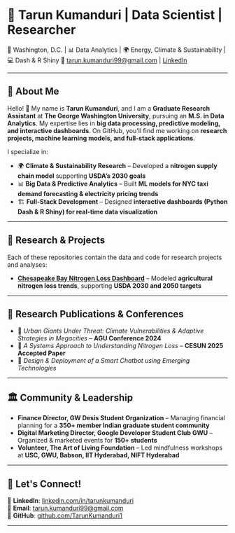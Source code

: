 # 🚀 Tarun Kumanduri | Data Scientist | Researcher

📍 Washington, D.C. | 📊 Data Analytics | 🌍 Energy, Climate & Sustainability | 💻 Dash & R Shiny 
📧 tarun.kumanduri99@gmail.com | [LinkedIn](https://www.linkedin.com/in/tarunkumanduri)

---

## 👋 About Me  
Hello! 👋 My name is **Tarun Kumanduri**, and I am a **Graduate Research Assistant** at **The George Washington University**, pursuing an **M.S. in Data Analytics**. My expertise lies in **big data processing, predictive modeling, and interactive dashboards**. On GitHub, you'll find me working on **research projects, machine learning models, and full-stack applications**.

I specialize in:
- 🌍 **Climate & Sustainability Research** – Developed a **nitrogen supply chain model** supporting **USDA’s 2030 goals**
- 📊 **Big Data & Predictive Analytics** – Built **ML models for NYC taxi demand forecasting & electricity pricing trends**
- 🏗️ **Full-Stack Development** – Designed **interactive dashboards (Python Dash & R Shiny) for real-time data visualization**

---

## 📂 Research & Projects
Each of these repositories contain the data and code for research projects and analyses:

- **[Chesapeake Bay Nitrogen Loss Dashboard](https://github.com/Tarunkumanduri1/Dashboard_N_Project)** – Modeled **agricultural nitrogen loss trends**, supporting **USDA 2030 and 2050 targets**
---

## 📖 Research Publications & Conferences
- 📄 *Urban Giants Under Threat: Climate Vulnerabilities & Adaptive Strategies in Megacities* – **AGU Conference 2024**  
- 📑 *A Systems Approach to Understanding Nitrogen Loss* – **CESUN 2025 Accepted Paper**  
- 🤖 *Design & Deployment of a Smart Chatbot using Emerging Technologies*  

---

## 🏛️ Community & Leadership
- **Finance Director, GW Desis Student Organization** – Managing financial planning for a **350+ member Indian graduate student community**
- **Digital Marketing Director, Google Developer Student Club GWU** – Organized & marketed events for **150+ students**
- **Volunteer, The Art of Living Foundation** – Led mindfulness workshops at **USC, GWU, Babson, IIT Hyderabad, NIFT Hyderabad**

---

## 📢 Let's Connect!  
🔗 **LinkedIn**: [linkedin.com/in/tarunkumanduri](https://linkedin.com/in/tarunkumanduri)  
📧 **Email**: [tarun.kumanduri99@gmail.com](mailto:tarun.kumanduri99@gmail.com)  
📂 **GitHub**: [github.com/TarunKumanduri1](https://github.com/TarunKumanduri1)  

---


